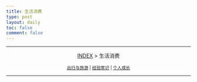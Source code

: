 ```yaml
---
title: 生活消费
type: post
layout: daily
toc: false
comment: false
---
```

---
<span><center>[INDEX](/gknows/index) > 生活消费</center></span>

<small><center>[出行与旅游](/gknows/出行与旅游) | [经验常识](/gknows/经验常识) | [个人成长](/gknows/个人成长)</center></small>

---
